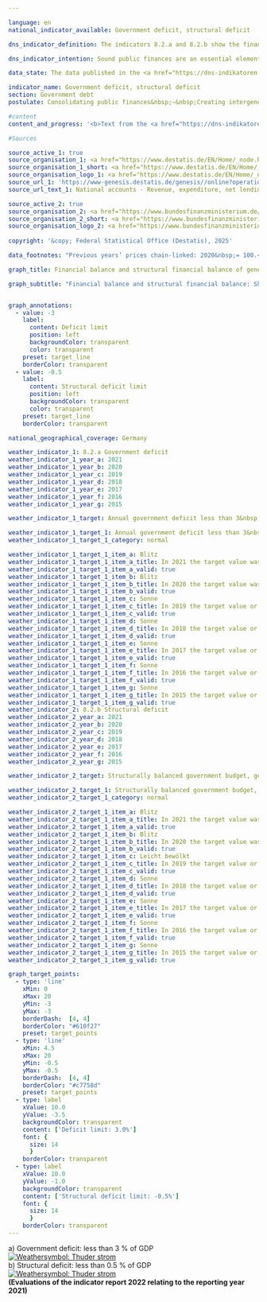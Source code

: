 ```yaml
---

language: en        
national_indicator_available: Government deficit, structural deficit        

dns_indicator_definition: The indicators 8.2.a and 8.2.b show the financial balance of general government (deficit or surplus) and the structural financial balance as a percentage of gross domestic product (<abbr title="Gross domestic product" tabindex="0">GDP</abbr>) at current prices. The public financial balance is calculated as government revenue minus government expenditure, measured on a national accounts basis. The annual structural balance refers to the part of the financial balance that is not attributable to cyclical fluctuations and temporary effects. A negative financial balance is known as a deficit; a positive as a surplus.        

dns_indicator_intention: Sound public finances are an essential element of a sustainable fiscal policy. A policy that relies too heavily on borrowing to fund current public expenditure and then passes this debt on to future generations is simply not sustainable.<br>According to the convergence criteria for the European Union, known as the Maastricht criteria, the annual government deficit should be less than 3&nbsp;% of <abbr title="Gross domestic product" tabindex="0">GDP</abbr>. The structural deficit must not exceed 0.5&nbsp;% of <abbr title="Gross domestic product" tabindex="0">GDP</abbr>. These are the stipulations of the European Stability and Growth Pact. The guiding principle of the structurally balanced budget has also been enshrined in Germany’s Basic Law since 2009&nbsp;(Article 109, referred to as the debt brake).        

data_state: The data published in the <a href="https://dns-indikatoren.de/assets/Publikationen/Indikatorenberichte/2022.pdf">indicator report 2022</a> is as of 31 October 2022. The data shown on this platform was last updated in January 2025.        

indicator_name: Government deficit, structural deficit        
section: Government debt        
postulate: Consolidating public finances&nbsp;–&nbsp;Creating intergenerational equity        

#content         
content_and_progress: '<b>Text from the <a href="https://dns-indikatoren.de/assets/Publikationen/Indikatorenberichte/2022.pdf">Indicator Report 2022&nbsp;</a></b><br><br>The method used to calculate <abbr title="Gross domestic product" tabindex="0">GDP</abbr> and the financial balance of general government is laid down in the European System of National and Regional Accounts (<abbr title="European System of National and Regional Accounts" tabindex="0">ESA</abbr>) and is applied by the Federal Statistical Office. The structural financial balance, on the other hand, is determined by the Federal Ministry of Finance. The calculation of government net borrowing takes into account the finances of the public authorities, that is to say the Federal Government, the Länder and local government, and the finances of the social insurance system.<br><br>In 2012, the Government achieved an overall surplus of 0.3&nbsp;billion euros, which was the first positive balance since the financial and economic crisis of 2008/2009. Financial balance increased to 65.6&nbsp;billion euros or 1.9&nbsp;% of <abbr title="Gross domestic product" tabindex="0">GDP</abbr> until 2018. In 2019, the financial surplus amounted to 53.2&nbsp;billion euros and 1.5&nbsp;% of <abbr title="Gross domestic product" tabindex="0">GDP</abbr> (preliminary data). A financial deficit in 2020&nbsp;and 2021&nbsp;emerged in consequence of the <abbr title="Coronavirus SARS-CoV-2" tabindex="0">COVID-19</abbr>&nbsp;pandemic. The deficit in 2020&nbsp;amounted to 147.6&nbsp;billion euros. Since 1991, only 1995&nbsp;had a higher deficit (178.7&nbsp;billion euros). A European comparison of financial deficits in 2021&nbsp;reveals that Germany’s negative financial balance of 3.7&nbsp;% of <abbr title="Gross domestic product" tabindex="0">GDP</abbr> was below European average of 4.6&nbsp;%. Twelve countries had a lower deficit ratio than Germany; 14&nbsp;countries were above. Denmark (+&nbsp;3.6&nbsp;%) and Luxembourg (+&nbsp;0.8&nbsp;%) even generated a financial surplus.<br><br>In 2021, the Government generated an overall deficit of 134.3&nbsp;billion euros. The federal deficit came to 145.9&nbsp;billion euros. At the same time, Länder, local governments and social insurance yet again recorded an aggregate surplus. The balances for the Länder (2.8&nbsp;billion euros), the social insurance fund (4.3&nbsp;billion euros) and local government (4.6&nbsp;billion euros) were also positive. The national budget in 2021&nbsp;showed a structural deficit of 2.5&nbsp;% of <abbr title="Gross domestic product" tabindex="0">GDP</abbr> (preliminary data). This meant that the <abbr title="European Union" tabindex="0">EU</abbr> convergence criteria for both the government deficit and the structural deficit had not been met in 2021&nbsp;as previous year: in 2020, the federal deficit was 87.4&nbsp;billion euros, that of the Länder was 30.9&nbsp;billion euros and social insurance fund 34.8&nbsp;billion euros. Only local governments reported a surplus of 5.5&nbsp;billion euros in 2020.<br><br>In 2020, government revenues decreased for a short time, however, they increased again in 2021&nbsp;and were 5.9&nbsp;% above the value in 2019. Government spendings increased by 18.1&nbsp;% in the same period. The largest item on the expenditure side of the national accounts are social benefits other than social transfers in kind. These accounted for 33.1&nbsp;% of government spendings (610.9&nbsp;billion euros). Social benefits in kind accounted for 17.9&nbsp;% (330.0&nbsp;billion euros). 70.4&nbsp;% of social benefits other than social transfers in kind fall under the heading of social insurance, primarily in the form of pensions (340&nbsp;billion euros); spendings on social benefits in kind predominantly incurred for statutory health insurance (249.9&nbsp;billion euros).'                

#Sources        

source_active_1: true
source_organisation_1: <a href="https://www.destatis.de/EN/Home/_node.html" target="_blank">Federal Statistical Office</a>
source_organisation_1_short: <a href="https://www.destatis.de/EN/Home/_node.html" target="_blank">Federal Statistical Office</a>
source_organisation_logo_1: <a href="https://www.destatis.de/EN/Home/_node.html" target="_blank"><img src="https://dnsTestEnvironment.github.io/dns-indicators/public/OrgImgEn/destatis.png" alt="Federal Statistical Office" title=" Click here to visit the homepage of the organizationFederal Statistical Office" style="height:60px; width:148px; border:transparent"/></a>
source_url_1: 'https://www-genesis.destatis.de/genesis//online?operation=table&code=81000-0031&bypass=true&levelindex=1&levelid=1660802268437&language=en'
source_url_text_1: National accounts - Revenue, expenditure, net lending/net borrowing of general government&nbsp;–&nbsp;GENESIS online 81000-0031

source_active_2: true
source_organisation_2: <a href="https://www.bundesfinanzministerium.de/Web/EN/Home/home.html" target="_blank" onclick="return confirm_alert('the Federal Ministry of Finance', 'En')">Federal Ministry of Finance</a>
source_organisation_2_short: <a href="https://www.bundesfinanzministerium.de/Web/EN/Home/home.html" target="_blank" onclick="return confirm_alert('the Federal Ministry of Finance', 'En')">Federal Ministry of Finance</a>
source_organisation_logo_2: <a href="https://www.bundesfinanzministerium.de/Web/EN/Home/home.html" target="_blank" onclick="return confirm_alert('the Federal Ministry of Finance', 'En')"><img src="https://dnsTestEnvironment.github.io/dns-indicators/public/OrgImgEn/bmf.png" alt="Federal Ministry of Finance" title=" Click here to visit the homepage of the organizationFederal Ministry of Finance" style="height:60px; width:148px; border:transparent"/></a>
        
copyright: '&copy; Federal Statistical Office (Destatis), 2025'        

data_footnotes: "Previous years’ prices chain-linked: 2020&nbsp;= 100.<br>• 2021&nbsp;to 2024&nbsp;provisional data.<br>• Structural deficit: The data is based on a special evaluation and is not publicly available."        

graph_title: Financial balance and structural financial balance of general government        

graph_subtitle: "Financial balance and structural financial balance: Share of GDP (current prices); gross domestic product (price-adjusted): Year-on-year change"        


graph_annotations:
  - value: -3
    label:
      content: Deficit limit
      position: left
      backgroundColor: transparent
      color: transparent
    preset: target_line
    borderColor: transparent
  - value: -0.5
    label:
      content: Structural deficit limit
      position: left
      backgroundColor: transparent
      color: transparent
    preset: target_line
    borderColor: transparent                

national_geographical_coverage: Germany        

weather_indicator_1: 8.2.a Government deficit
weather_indicator_1_year_a: 2021
weather_indicator_1_year_b: 2020
weather_indicator_1_year_c: 2019
weather_indicator_1_year_d: 2018
weather_indicator_1_year_e: 2017
weather_indicator_1_year_f: 2016
weather_indicator_1_year_g: 2015

weather_indicator_1_target: Annual government deficit less than 3&nbsp;% of Gross domestic product (<abbr title="Gross domestic product" tabindex="0">GDP</abbr>), to be maintained until 2030

weather_indicator_1_target_1: Annual government deficit less than 3&nbsp;% of Gross domestic product (<abbr title="Gross domestic product" tabindex="0">GDP</abbr>), to be maintained until 2030
weather_indicator_1_target_1_category: normal

weather_indicator_1_target_1_item_a: Blitz
weather_indicator_1_target_1_item_a_title: In 2021 the target value was missed and the indicator had not moved towards the target on average over the previous changes.
weather_indicator_1_target_1_item_a_valid: true
weather_indicator_1_target_1_item_b: Blitz
weather_indicator_1_target_1_item_b_title: In 2020 the target value was missed and the indicator had not moved towards the target on average over the previous changes.
weather_indicator_1_target_1_item_b_valid: true
weather_indicator_1_target_1_item_c: Sonne
weather_indicator_1_target_1_item_c_title: In 2019 the target value or a better value was achieved and the average change did not point in the direction of deterioration.
weather_indicator_1_target_1_item_c_valid: true
weather_indicator_1_target_1_item_d: Sonne
weather_indicator_1_target_1_item_d_title: In 2018 the target value or a better value was achieved and the average change did not point in the direction of deterioration.
weather_indicator_1_target_1_item_d_valid: true
weather_indicator_1_target_1_item_e: Sonne
weather_indicator_1_target_1_item_e_title: In 2017 the target value or a better value was achieved and the average change did not point in the direction of deterioration.
weather_indicator_1_target_1_item_e_valid: true
weather_indicator_1_target_1_item_f: Sonne
weather_indicator_1_target_1_item_f_title: In 2016 the target value or a better value was achieved and the average change did not point in the direction of deterioration.
weather_indicator_1_target_1_item_f_valid: true
weather_indicator_1_target_1_item_g: Sonne
weather_indicator_1_target_1_item_g_title: In 2015 the target value or a better value was achieved and the average change did not point in the direction of deterioration.
weather_indicator_1_target_1_item_g_valid: true
weather_indicator_2: 8.2.b Structural deficit
weather_indicator_2_year_a: 2021
weather_indicator_2_year_b: 2020
weather_indicator_2_year_c: 2019
weather_indicator_2_year_d: 2018
weather_indicator_2_year_e: 2017
weather_indicator_2_year_f: 2016
weather_indicator_2_year_g: 2015

weather_indicator_2_target: Structurally balanced government budget, general government structural deficit must not exceed 0.5&nbsp;% of Gross domestic product (<abbr title="Gross domestic product" tabindex="0">GDP</abbr>), to be maintained until 2030

weather_indicator_2_target_1: Structurally balanced government budget, general government structural deficit must not exceed 0.5&nbsp;% of Gross domestic product (<abbr title="Gross domestic product" tabindex="0">GDP</abbr>), to be maintained until 2030
weather_indicator_2_target_1_category: normal

weather_indicator_2_target_1_item_a: Blitz
weather_indicator_2_target_1_item_a_title: In 2021 the target value was missed and the indicator had not moved towards the target on average over the previous changes.
weather_indicator_2_target_1_item_a_valid: true
weather_indicator_2_target_1_item_b: Blitz
weather_indicator_2_target_1_item_b_title: In 2020 the target value was missed and the indicator had not moved towards the target on average over the previous changes.
weather_indicator_2_target_1_item_b_valid: true
weather_indicator_2_target_1_item_c: Leicht bewölkt
weather_indicator_2_target_1_item_c_title: In 2019 the target value or a better value was achieved, but the average change pointed in the direction of deterioration.
weather_indicator_2_target_1_item_c_valid: true
weather_indicator_2_target_1_item_d: Sonne
weather_indicator_2_target_1_item_d_title: In 2018 the target value or a better value was achieved and the average change did not point in the direction of deterioration.
weather_indicator_2_target_1_item_d_valid: true
weather_indicator_2_target_1_item_e: Sonne
weather_indicator_2_target_1_item_e_title: In 2017 the target value or a better value was achieved and the average change did not point in the direction of deterioration.
weather_indicator_2_target_1_item_e_valid: true
weather_indicator_2_target_1_item_f: Sonne
weather_indicator_2_target_1_item_f_title: In 2016 the target value or a better value was achieved and the average change did not point in the direction of deterioration.
weather_indicator_2_target_1_item_f_valid: true
weather_indicator_2_target_1_item_g: Sonne
weather_indicator_2_target_1_item_g_title: In 2015 the target value or a better value was achieved and the average change did not point in the direction of deterioration.
weather_indicator_2_target_1_item_g_valid: true        

graph_target_points:
  - type: 'line'
    xMin: 0
    xMax: 20
    yMin: -3
    yMax: -3
    borderDash:  [4, 4]
    borderColor: "#610f27"
    preset: target_points
  - type: 'line'
    xMin: 4.5
    xMax: 20
    yMin: -0.5
    yMax: -0.5
    borderDash:  [4, 4]
    borderColor: "#c7758d"
    preset: target_points
  - type: label
    xValue: 10.0
    yValue: -3.5
    backgroundColor: transparent
    content: ['Deficit limit: 3.0%']
    font: {
      size: 14
      }
    borderColor: transparent
  - type: label
    xValue: 10.0
    yValue: -1.0
    backgroundColor: transparent
    content: ['Structural deficit limit: -0.5%']
    font: {
      size: 14
      }
    borderColor: transparent        
---
```



<div>
  <div class="my-header">
    <label class="default">a) Government deficit: less than 3&nbsp;% of GDP
      <a href="https://dnsUpgradeEnvironment.github.io/dns-indicators/en/status"><img src="https://sdg-indikatoren.de/public/Wettersymbole/Blitz.png" title="In 2021 the target value was missed and the indicator had not moved towards the target on average over the previous changes." alt="Weathersymbol: Thuder strom"/>
      </a>
    </label>
  </div>
</div>
<div>
  <div class="my-header">
    <label class="default">b) Structural deficit: less than 0.5&nbsp;% of GDP
      <a href="https://dnsUpgradeEnvironment.github.io/dns-indicators/en/status"><img src="https://sdg-indikatoren.de/public/Wettersymbole/Blitz.png" title="In 2021 the target value was missed and the indicator had not moved towards the target on average over the previous changes." alt="Weathersymbol: Thuder strom"/>
      </a>
    </label>
  </div>
</div>
<div class="my-header-note">
  <label class="default"><b>(Evaluations of the indicator report 2022 relating to the reporting year 2021)
  </b></label>
</div>